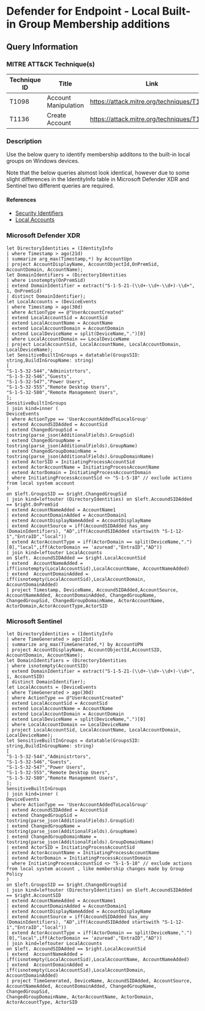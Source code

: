 # Defender for Endpoint - Local Built-in Group Membership additions

## Query Information

### MITRE ATT&CK Technique(s)

| Technique ID | Title    | Link    |
| ---  | --- | --- |
| T1098     | Account Manipulation | https://attack.mitre.org/techniques/T1098/ |
| T1136     |  Create Account | https://attack.mitre.org/techniques/T1136/ |

### Description

Use the below query to identify membership additons to the built-in local groups on Windows devices.

Note that the below queries alsmost look identical, however due to some slight differences in the IdentityInfo table in Microsoft Defender XDR and Sentinel two different queries are required.

#### References

- [Security Identifiers](https://learn.microsoft.com/en-us/windows-server/identity/ad-ds/manage/understand-security-identifiers)
- [Local Accounts](https://learn.microsoft.com/en-us/windows/security/identity-protection/access-control/local-accounts)

### Microsoft Defender XDR

```kql
let DirectoryIdentities = (IdentityInfo
| where Timestamp > ago(21d)
| summarize arg_max(Timestamp,*) by AccountUpn
| project AccountDisplayName, AccountObjectId,OnPremSid, AccountDomain, AccountName);
let DomainIdentifiers = (DirectoryIdentities
| where isnotempty(OnPremSid)
| extend DomainIdentifier = extract("S-1-5-21-(\\d+-\\d+-\\d+)-\\d+", 1, OnPremSid)
| distinct DomainIdentifier);
let LocalAccounts = (DeviceEvents
| where Timestamp > ago(30d)
| where ActionType == @"UserAccountCreated"
| extend LocalAccountSid = AccountSid
| extend LocalAccountName = AccountName
| extend LocalAccountDomain = AccountDomain
| extend LocalDeviceName = split(DeviceName,".")[0]
| where LocalAccountDomain == LocalDeviceName
| project LocalAccountSid, LocalAccountName, LocalAccountDomain, LocalDeviceName);
let SensitiveBuiltInGroups = datatable(GroupsSID: string,BuildInGroupName: string)
[
"S-1-5-32-544","Administrtors",
"S-1-5-32-546","Guests",
"S-1-5-32-547","Power Users",
"S-1-5-32-555","Remote Desktop Users",
"S-1-5-32-580","Remote Management Users",
];
SensitiveBuiltInGroups
| join kind=inner (
DeviceEvents
| where ActionType == 'UserAccountAddedToLocalGroup'
| extend AccoundSIDAdded = AccountSid
| extend ChangedGroupSid = tostring(parse_json(AdditionalFields).GroupSid)
| extend ChangedGroupName = tostring(parse_json(AdditionalFields).GroupName)
| extend ChangedGroupDomainName = tostring(parse_json(AdditionalFields).GroupDomainName)
| extend ActorSID = InitiatingProcessAccountSid
| extend ActorAccountName = InitiatingProcessAccountName
| extend ActorDomain = InitiatingProcessAccountDomain
| where InitiatingProcessAccountSid <> "S-1-5-18" // exclude actions from local system account
)
on $left.GroupsSID == $right.ChangedGroupSid
| join kind=leftouter (DirectoryIdentities) on $left.AccoundSIDAdded == $right.OnPremSid
| extend AccountNameAdded = AccountName1
| extend AccountDomainAdded = AccountDomain1
| extend AccountDisplayNameAdded = AccountDisplayName
| extend AccountSource = iff(AccoundSIDAdded has_any (DomainIdentifiers), "AD",iff(AccoundSIDAdded startswith "S-1-12-1","EntraID","local"))
| extend ActorAccountType = iff(ActorDomain == split(DeviceName,".")[0],"local",iff(ActorDomain == 'azuread',"EntraID","AD"))
| join kind=leftouter LocalAccounts
on $left. AccoundSIDAdded == $right.LocalAccountSid
| extend  AccountNameAdded = iff(isnotempty(LocalAccountSid),LocalAccountName, AccountNameAdded)
| extend  AccountDomainAdded = iff(isnotempty(LocalAccountSid),LocalAccountDomain, AccountDomainAdded)
| project Timestamp, DeviceName, AccoundSIDAdded,AccountSource, AccountNameAdded, AccountDomainAdded, ChangedGroupName, ChangedGroupSid, ChangedGroupDomainName, ActorAccountName, ActorDomain,ActorAccountType,ActorSID
```

### Microsoft Sentinel

```kql
let DirectoryIdentities = (IdentityInfo
| where TimeGenerated > ago(21d)
| summarize arg_max(TimeGenerated,*) by AccountUPN
| project AccountDisplayName, AccountObjectId,AccountSID, AccountDomain, AccountName);
let DomainIdentifiers = (DirectoryIdentities
| where isnotempty(AccountSID)
| extend DomainIdentifier = extract("S-1-5-21-(\\d+-\\d+-\\d+)-\\d+", 1, AccountSID)
| distinct DomainIdentifier);
let LocalAccounts = (DeviceEvents
| where TimeGenerated > ago(30d)
| where ActionType == @"UserAccountCreated"
| extend LocalAccountSid = AccountSid
| extend LocalAccountName = AccountName
| extend LocalAccountDomain = AccountDomain
| extend LocalDeviceName = split(DeviceName,".")[0]
| where LocalAccountDomain == LocalDeviceName
| project LocalAccountSid, LocalAccountName, LocalAccountDomain, LocalDeviceName);
let SensitiveBuiltInGroups = datatable(GroupsSID: string,BuildInGroupName: string)
[
"S-1-5-32-544","Administrtors",
"S-1-5-32-546","Guests",
"S-1-5-32-547","Power Users",
"S-1-5-32-555","Remote Desktop Users",
"S-1-5-32-580","Remote Management Users",
];
SensitiveBuiltInGroups
| join kind=inner (
DeviceEvents
| where ActionType == 'UserAccountAddedToLocalGroup'
| extend AccoundSIDAdded = AccountSid
| extend ChangedGroupSid = tostring(parse_json(AdditionalFields).GroupSid)
| extend ChangedGroupName = tostring(parse_json(AdditionalFields).GroupName)
| extend ChangedGroupDomainName = tostring(parse_json(AdditionalFields).GroupDomainName)
| extend ActorSID = InitiatingProcessAccountSid
| extend ActorAccountName = InitiatingProcessAccountName
| extend ActorDomain = InitiatingProcessAccountDomain
| where InitiatingProcessAccountSid <> "S-1-5-18" // exclude actions from local system account , like membership changes made by Group Policy
)
on $left.GroupsSID == $right.ChangedGroupSid
| join kind=leftouter (DirectoryIdentities) on $left.AccoundSIDAdded == $right.AccountSID
| extend AccountNameAdded = AccountName1
| extend AccountDomainAdded = AccountDomain1
| extend AccountDisplayNameAdded = AccountDisplayName
| extend AccountSource = iff(AccoundSIDAdded has_any (DomainIdentifiers), "AD",iff(AccoundSIDAdded startswith "S-1-12-1","EntraID","local"))
| extend ActorAccountType = iff(ActorDomain == split(DeviceName,".")[0],"local",iff(ActorDomain == 'azuread',"EntraID","AD"))
| join kind=leftouter LocalAccounts
on $left. AccoundSIDAdded == $right.LocalAccountSid
| extend  AccountNameAdded = iff(isnotempty(LocalAccountSid),LocalAccountName, AccountNameAdded)
| extend  AccountDomainAdded = iff(isnotempty(LocalAccountSid),LocalAccountDomain, AccountDomainAdded)
| project TimeGenerated, DeviceName, AccoundSIDAdded, AccountSource, AccountNameAdded, AccountDomainAdded, ChangedGroupName, ChangedGroupSid, 
ChangedGroupDomainName, ActorAccountName, ActorDomain, ActorAccountType, ActorSID
```

